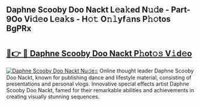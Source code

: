 ## Daphne Scooby Doo Nackt L𝚎a𝚔ed N𝚞𝚍e - Part-9Oo Vi𝚍𝚎o L𝚎a𝚔s - H𝚘𝚝 O𝚗𝚕yf𝚊ns P𝚑𝚘tos BgPRx

# <h2><a href="http://kf37q8m.oniu.top/?m=Daphne+Scooby+Doo+Nackt">🔗👉 🔴 Daphne Scooby Doo Nackt P𝚑ot𝚘𝚜 V𝚒d𝚎o</a></h2>

[![Daphne Scooby Doo Nackt Nu𝚍e𝚜](https://i.imgur.com/0qMVB7G.gif)](http://kf37q8m.oniu.top/?m=Daphne+Scooby+Doo+Nackt)
Online thought leader Daphne Scooby Doo Nackt, known for publishing dance and lifestyle material, consisting of presentations and personal vlogs. Innovative special effects artist Daphne Scooby Doo Nackt, famed for their remarkable abilities and achievements in creating visually stunning sequences.  
